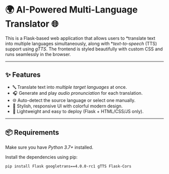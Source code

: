 # 🌍 AI-Powered Multi-Language Translator 🌐

This is a Flask-based web application that allows users to *translate text into multiple languages simultaneously, along with **text-to-speech* (TTS) support using *gTTS*. The frontend is styled beautifully with custom CSS and runs seamlessly in the browser.

---

## ✨ Features

- 🔤 Translate text into *multiple target languages* at once.
- 🎧 Generate and play *audio pronunciation* for each translation.
- 🌐 Auto-detect the source language or select one manually.
- 🎨 Stylish, responsive UI with colorful modern design.
- 🚀 Lightweight and easy to deploy (Flask + HTML/CSS/JS only).

---

## 📦 Requirements

Make sure you have *Python 3.7+* installed.

Install the dependencies using pip:

```bash
pip install Flask googletrans==4.0.0-rc1 gTTS Flask-Cors
